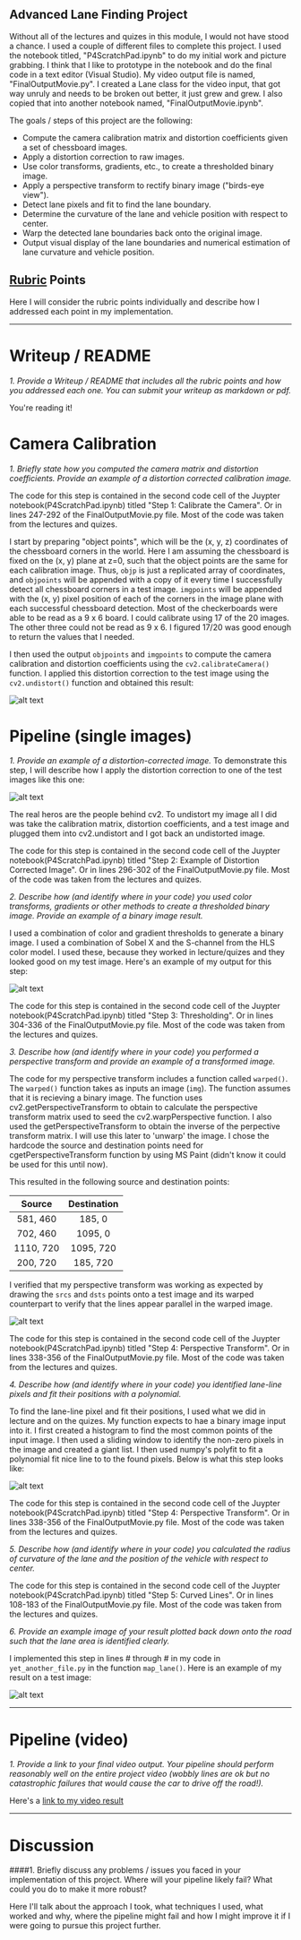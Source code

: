 ## **Advanced Lane Finding Project**

Without all of the lectures and quizes in this module, I would not have stood a chance. I used a couple of different files to complete this project. I used the notebook titled, "P4ScratchPad.ipynb" to do my initial work and picture grabbing. I think that I like to prototype in the notebook and do the final code in a text editor (Visual Studio). My video output file is named, "FinalOutputMovie.py". I created a Lane class for the video input, that got way unruly and needs to be broken out better, it just grew and grew. I also copied that into another notebook named, "FinalOutputMovie.ipynb".

The goals / steps of this project are the following:

* Compute the camera calibration matrix and distortion coefficients given a set of chessboard images.
* Apply a distortion correction to raw images.
* Use color transforms, gradients, etc., to create a thresholded binary image.
* Apply a perspective transform to rectify binary image ("birds-eye view").
* Detect lane pixels and fit to find the lane boundary.
* Determine the curvature of the lane and vehicle position with respect to center.
* Warp the detected lane boundaries back onto the original image.
* Output visual display of the lane boundaries and numerical estimation of lane curvature and vehicle position.

[//]: # (Image References)

[image1]: ./writeupPics/calibration.png "Calibration"
[image2]: ./writeupPics/Undistorted.png "Undistorted"
[image3]: ./writeupPics/BinaryResult.png "Binary Result"
[image4]: ./writeupPics/warped.png "Warped Example"
[image5]: ./examples/color_fit_lines.jpg "Fit Visual"
[image6]: ./examples/example_output.jpg "Output"
[video1]: ./project_video.mp4 "Video"

## [Rubric](https://review.udacity.com/#!/rubrics/571/view) Points
Here I will consider the rubric points individually and describe how I addressed each point in my implementation.  

---
# Writeup / README

*1. Provide a Writeup / README that includes all the rubric points and how you addressed each one.  You can submit your writeup as markdown or pdf.*  

You're reading it!

# Camera Calibration

*1. Briefly state how you computed the camera matrix and distortion coefficients. Provide an example of a distortion corrected calibration image.*

The code for this step is contained in the second code cell of the Juypter notebook(P4ScratchPad.ipynb) titled "Step 1: Calibrate the Camera". Or in lines 247-292 of the FinalOutputMovie.py file. Most of the code was taken from the lectures and quizes. 

I start by preparing "object points", which will be the (x, y, z) coordinates of the chessboard corners in the world. Here I am assuming the chessboard is fixed on the (x, y) plane at z=0, such that the object points are the same for each calibration image.  Thus, `objp` is just a replicated array of coordinates, and `objpoints` will be appended with a copy of it every time I successfully detect all chessboard corners in a test image.  `imgpoints` will be appended with the (x, y) pixel position of each of the corners in the image plane with each successful chessboard detection. Most of the checkerboards were able to be read as a 9 x 6 board. I could calibrate using 17 of the 20 images. The other three could not be read as 9 x 6. I figured 17/20 was good enough to return the values that I needed.

I then used the output `objpoints` and `imgpoints` to compute the camera calibration and distortion coefficients using the `cv2.calibrateCamera()` function.  I applied this distortion correction to the test image using the `cv2.undistort()` function and obtained this result: 

![alt text][image1]

# Pipeline (single images)

*1. Provide an example of a distortion-corrected image.*
To demonstrate this step, I will describe how I apply the distortion correction to one of the test images like this one:

![alt text][image2]

The real heros are the people behind cv2. To undistort my image all I did was take the calibration matrix, distortion coefficients, and a test image and plugged them into cv2.undistort and I got back an undistorted image. 

The code for this step is contained in the second code cell of the Juypter notebook(P4ScratchPad.ipynb) titled "Step 2: Example of Distortion Corrected Image". Or in lines 296-302 of the FinalOutputMovie.py file. Most of the code was taken from the lectures and quizes.

*2. Describe how (and identify where in your code) you used color transforms, gradients or other methods to create a thresholded binary image.  Provide an example of a binary image result.*

I used a combination of color and gradient thresholds to generate a binary image. I used a combination of Sobel X and the S-channel from the HLS color model. I used these, because they worked in lecture/quizes and they looked good on my test image. Here's an example of my output for this step:

![alt text][image3]

The code for this step is contained in the second code cell of the Juypter notebook(P4ScratchPad.ipynb) titled "Step 3: Thresholding". Or in lines 304-336 of the FinalOutputMovie.py file. Most of the code was taken from the lectures and quizes.

*3. Describe how (and identify where in your code) you performed a perspective transform and provide an example of a transformed image.*

The code for my perspective transform includes a function called `warped()`. The `warped()` function takes as inputs an image (`img`). The function assumes that it is recieving a binary image. The function uses cv2.getPerspectiveTransform to obtain to calculate the perspective transform matrix used to seed the cv2.warpPerspective function. I also used the getPerspectiveTransform to obtain the inverse of the perpective transform matrix. I will use this later to 'unwarp' the image. I chose the hardcode the source and destination points need for cgetPerspectiveTransform function by using MS Paint (didn't know it could be used for this until now).

This resulted in the following source and destination points:

| Source        | Destination   | 
|:-------------:|:-------------:| 
| 581, 460      | 185, 0        | 
| 702, 460      | 1095, 0      |
| 1110, 720     | 1095, 720      |
| 200, 720      | 185, 720        |

I verified that my perspective transform was working as expected by drawing the `srcs` and `dsts` points onto a test image and its warped counterpart to verify that the lines appear parallel in the warped image.

![alt text][image4]

The code for this step is contained in the second code cell of the Juypter notebook(P4ScratchPad.ipynb) titled "Step 4: Perspective Transform". Or in lines 338-356 of the FinalOutputMovie.py file. Most of the code was taken from the lectures and quizes.

*4. Describe how (and identify where in your code) you identified lane-line pixels and fit their positions with a polynomial.*

To find the lane-line pixel and fit their positions, I used what we did in lecture and on the quizes. My function expects to hae a binary image input into it. I first created a histogram to find the most common points of the input image. I then used a sliding window to identify the non-zero pixels in the image and created a giant list. I then used numpy's polyfit to fit a polynomial fit nice line to to the found pixels. Below is what this step looks like:

![alt text][image5]

The code for this step is contained in the second code cell of the Juypter notebook(P4ScratchPad.ipynb) titled "Step 4: Perspective Transform". Or in lines 338-356 of the FinalOutputMovie.py file. Most of the code was taken from the lectures and quizes.

*5. Describe how (and identify where in your code) you calculated the radius of curvature of the lane and the position of the vehicle with respect to center.*

The code for this step is contained in the second code cell of the Juypter notebook(P4ScratchPad.ipynb) titled "Step 5: Curved Lines". Or in lines 108-183 of the FinalOutputMovie.py file. Most of the code was taken from the lectures and quizes.

*6. Provide an example image of your result plotted back down onto the road such that the lane area is identified clearly.*

I implemented this step in lines # through # in my code in `yet_another_file.py` in the function `map_lane()`.  Here is an example of my result on a test image:

![alt text][image6]

---

# Pipeline (video)

*1. Provide a link to your final video output.  Your pipeline should perform reasonably well on the entire project video (wobbly lines are ok but no catastrophic failures that would cause the car to drive off the road!).*

Here's a [link to my video result](./project_video.mp4)

---

# Discussion

####1. Briefly discuss any problems / issues you faced in your implementation of this project.  Where will your pipeline likely fail?  What could you do to make it more robust?

Here I'll talk about the approach I took, what techniques I used, what worked and why, where the pipeline might fail and how I might improve it if I were going to pursue this project further.  

